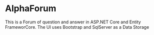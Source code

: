 # AlphaForum
This is a Forum of question and answer in ASP.NET Core and Entity FrameworCore. The UI uses Bootstrap and SqlServer as a Data Storage
